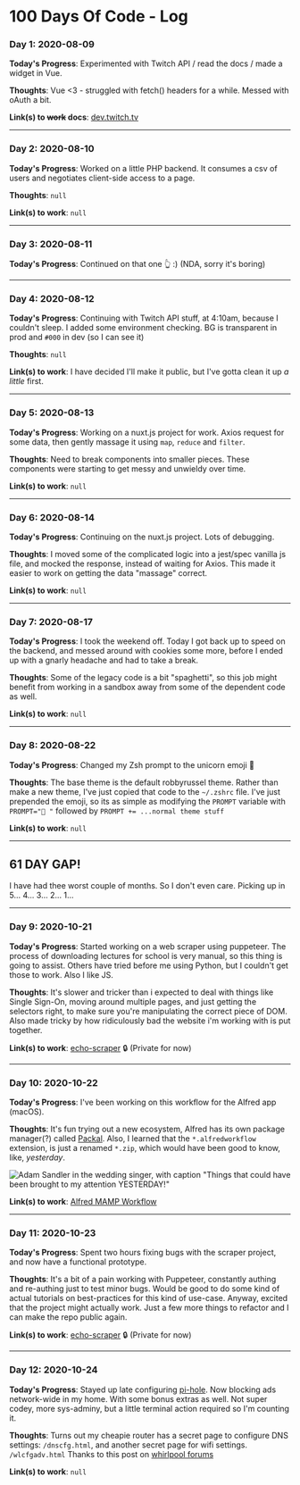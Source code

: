 # 100 Days Of Code - Log

<!-- template
### Day 0: 2020-08-

**Today's Progress**:

**Thoughts**: 

**Link(s) to work**:
-->

### Day 1: 2020-08-09

**Today's Progress**: Experimented with Twitch API / read the docs / made a widget in Vue.

**Thoughts**: Vue <3 - struggled with fetch() headers for a while. Messed with oAuth a bit.

**Link(s) to ~~work~~ docs**: [dev.twitch.tv](https://dev.twitch.tv/)

---

### Day 2: 2020-08-10

**Today's Progress**: Worked on a little PHP backend. It consumes a csv of users and negotiates client-side access to a page.

**Thoughts**: `null`

**Link(s) to work**: `null`

---

### Day 3: 2020-08-11

**Today's Progress**: Continued on that one 👆 :) (NDA, sorry it's boring)

---

### Day 4: 2020-08-12

**Today's Progress**: Continuing with Twitch API stuff, at 4:10am, because I couldn't sleep. I added some environment checking. BG is transparent in prod and `#000` in dev (so I can see it)

**Thoughts**: `null`

**Link(s) to work**: I have decided I'll make it public, but I've gotta clean it up _a little_ first.

---

### Day 5: 2020-08-13

**Today's Progress**: Working on a nuxt.js project for work. Axios request for some data, then gently massage it using `map`, `reduce` and `filter`. 

**Thoughts**: Need to break components into smaller pieces. These components were starting to get messy and unwieldy over time. 

**Link(s) to work**: `null`

---

### Day 6: 2020-08-14

**Today's Progress**: Continuing on the nuxt.js project. Lots of debugging.

**Thoughts**: I moved some of the complicated logic into a jest/spec vanilla js file, and mocked the response, instead of waiting for Axios. This made it easier to work on getting the data "massage" correct.

**Link(s) to work**: `null`

---

### Day 7: 2020-08-17

**Today's Progress**: I took the weekend off. Today I got back up to speed on the backend, and messed around with cookies some more, before I ended up with a gnarly headache and had to take a break.

**Thoughts**: Some of the legacy code is a bit "spaghetti", so this job might benefit from working in a sandbox away from some of the dependent code as well.

**Link(s) to work**: `null`

---

### Day 8: 2020-08-22

**Today's Progress**: Changed my Zsh prompt to the unicorn emoji 🦄

**Thoughts**: The base theme is the default robbyrussel theme. Rather than make a new theme, I've just copied that code to the `~/.zshrc` file. I've just prepended the emoji, so its as simple as modifying the `PROMPT` variable with `PROMPT="🦄 "` followed by `PROMPT += ...normal theme stuff`

**Link(s) to work**: `null`

---

## 61 DAY GAP!

I have had thee worst couple of months. So I don't even care. Picking up in 5... 4... 3... 2... 1...

---

### Day 9: 2020-10-21

**Today's Progress**: Started working on a web scraper using puppeteer. The process of downloading lectures for school is very manual, so this thing is going to assist. Others have tried before me using Python, but I couldn't get those to work. Also I like JS.

**Thoughts**: It's slower and tricker than i expected to deal with things like Single Sign-On, moving around multiple pages, and just getting the selectors right, to make sure you're manipulating the correct piece of DOM. Also made tricky by how ridiculously bad the website i'm working with is put together. 

**Link(s) to work**: [echo-scraper](https://github.com/miclgael/echo-scraper) 🔒 (Private for now)

---

### Day 10: 2020-10-22

**Today's Progress**: I've been working on this workflow for the Alfred app (macOS). 

**Thoughts**: It's fun trying out a new ecosystem, Alfred has its own package manager(?) called [Packal](http://www.packal.org). Also, I learned that the `*.alfredworkflow` extension, is just a renamed `*.zip`, which would have been good to know, like, _yesterday_. 

![Adam Sandler in the wedding singer, with caption "Things that could have been brought to my attention YESTERDAY!"](https://media1.tenor.com/images/5be1d37605f45c2be6b61d35986bc11a/tenor.gif?itemid=6055305)

**Link(s) to work**: [Alfred MAMP Workflow](https://github.com/miclgael/alfred-mamp-workflow/)

---

### Day 11: 2020-10-23

**Today's Progress**: Spent two hours fixing bugs with the scraper project, and now have a functional prototype.

**Thoughts**: It's a bit of a pain working with Puppeteer, constantly authing and re-authing just to test minor bugs. Would be good to do some kind of actual tutorials on best-practices for this kind of use-case. Anyway, excited that the project might actually work. Just a few more things to refactor and I can make the repo public again.

**Link(s) to work**: [echo-scraper](https://github.com/miclgael/echo-scraper) 🔒 (Private for now)


---

### Day 12: 2020-10-24

**Today's Progress**: Stayed up late configuring [pi-hole](https://pi-hole.net). Now blocking ads network-wide in my home. With some bonus extras as well. Not super codey, more sys-adminy, but a little terminal action required so I'm counting it. 

**Thoughts**: Turns out my cheapie router has a secret page to configure DNS settings: `/dnscfg.html`, and another secret page for wifi settings. `/wlcfgadv.html` Thanks to this post on [whirlpool forums](https://whrl.pl/Reonpz) 

**Link(s) to work**: `null`

